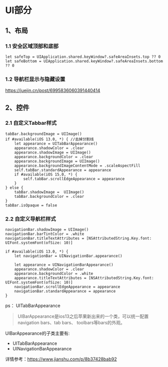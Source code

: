 # UI部分

## 1、布局
### 1.1 安全区域顶部和底部
```
let safeTop = UIApplication.shared.keyWindow?.safeAreaInsets.top ?? 0
let safeBottom = UIApplication.shared.keyWindow?.safeAreaInsets.bottom ?? 0
```
### 1.2 导航栏显示与隐藏设置
https://juejin.cn/post/6995836060391440414

## 2、控件
### 2.1 自定义Tabbar样式
```
tabBar.backgroundImage = UIImage()
if #available(iOS 13.0, *) { //去掉分割线
    let appearance = UITabBarAppearance()
    appearance.shadowColor = .clear
    appearance.shadowImage = UIImage()
    appearance.backgroundColor = .clear
    appearance.backgroundImage = UIImage()
    appearance.backgroundImageContentMode = .scaleAspectFill
    self.tabBar.standardAppearance = appearance
    if #available(iOS 15.0, *) {
        self.tabBar.scrollEdgeAppearance = appearance
    }
} else {
    tabBar.shadowImage =  UIImage()
    tabBar.backgroundColor = .clear
}
tabBar.isOpaque = false
```
### 2.2 自定义导航栏样式
```
navigationBar.shadowImage = UIImage()
navigationBar.barTintColor = .white
navigationBar.titleTextAttributes = [NSAttributedString.Key.font: UIFont.systemFont(ofSize: 10)]

if #available(iOS 13.0, *) {
    let navigationBar = UINavigationBar.appearance()

    let appearance = UINavigationBarAppearance()
    appearance.shadowColor = .clear
    appearance.backgroundColor = .white
    appearance.titleTextAttributes = [NSAttributedString.Key.font: UIFont.systemFont(ofSize: 10)]
    navigationBar.scrollEdgeAppearance = appearance
    navigationBar.standardAppearance = appearance
}
```
ps： UITabBarAppearance
> UIBarAppearance是ios13之后苹果新出来的一个类，可以统一配置navigation bars、tab bars、 toolbars等bars的外观。

UIBarAppearance的子类主要有:

+ UITabBarAppearance
+ UINavigationBarAppearance

详情参考：https://www.jianshu.com/p/8b37428bab92
